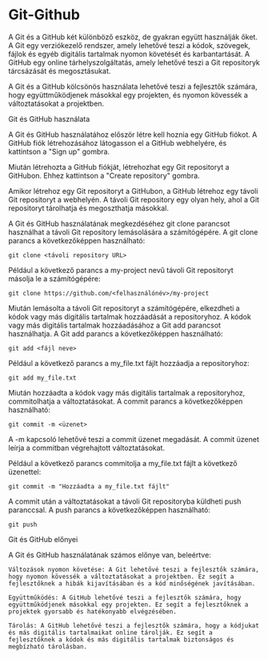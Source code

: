 # Git-Github


A Git és a GitHub két különböző eszköz, de gyakran együtt használják őket. A Git egy verziókezelő rendszer, amely lehetővé teszi a kódok, szövegek, fájlok és egyéb digitális tartalmak nyomon követését és karbantartását. A GitHub egy online tárhelyszolgáltatás, amely lehetővé teszi a Git repositoryk tárcsázását és megosztásukat.

A Git és a GitHub kölcsönös használata lehetővé teszi a fejlesztők számára, hogy együttműködjenek másokkal egy projekten, és nyomon kövessék a változtatásokat a projektben.

Git és GitHub használata

A Git és GitHub használatához először létre kell hoznia egy GitHub fiókot. A GitHub fiók létrehozásához látogasson el a GitHub webhelyére, és kattintson a "Sign up" gombra.

Miután létrehozta a GitHub fiókját, létrehozhat egy Git repositoryt a GitHubon. Ehhez kattintson a "Create repository" gombra.

Amikor létrehoz egy Git repositoryt a GitHubon, a GitHub létrehoz egy távoli Git repositoryt a webhelyén. A távoli Git repository egy olyan hely, ahol a Git repositoryt tárolhatja és megoszthatja másokkal.

A Git és GitHub használatának megkezdéséhez git clone parancsot használhat a távoli Git repository lemásolására a számítógépére. A git clone parancs a következőképpen használható:

    git clone <távoli repository URL>

Például a következő parancs a my-project nevű távoli Git repositoryt másolja le a számítógépére:

    git clone https://github.com/<felhasználónév>/my-project

Miután lemásolta a távoli Git repositoryt a számítógépére, elkezdheti a kódok vagy más digitális tartalmak hozzáadását a repositoryhoz. A kódok vagy más digitális tartalmak hozzáadásához a Git add parancsot használhatja. A Git add parancs a következőképpen használható:

    git add <fájl neve>

Például a következő parancs a my_file.txt fájlt hozzáadja a repositoryhoz:

    git add my_file.txt

Miután hozzáadta a kódok vagy más digitális tartalmak a repositoryhoz, commitolhatja a változtatásokat. A commit parancs a következőképpen használható:

    git commit -m <üzenet>

A -m kapcsoló lehetővé teszi a commit üzenet megadását. A commit üzenet leírja a commitban végrehajtott változtatásokat.

Például a következő parancs commitolja a my_file.txt fájlt a következő üzenettel:

    git commit -m "Hozzáadta a my_file.txt fájlt"

A commit után a változtatásokat a távoli Git repositoryba küldheti push paranccsal. A push parancs a következőképpen használható:

    git push


Git és GitHub előnyei

A Git és GitHub használatának számos előnye van, beleértve:

   
    Változások nyomon követése: A Git lehetővé teszi a fejlesztők számára, hogy nyomon kövessék a változtatásokat a projektben. Ez segít a fejlesztőknek a hibák kijavításában és a kód minőségének javításában.
    
    Együttműködés: A GitHub lehetővé teszi a fejlesztők számára, hogy együttműködjenek másokkal egy projekten. Ez segít a fejlesztőknek a projektek gyorsabb és hatékonyabb elvégzésében.
    
    Tárolás: A GitHub lehetővé teszi a fejlesztők számára, hogy a kódjukat és más digitális tartalmaikat online tárolják. Ez segít a fejlesztőknek a kódok és más digitális tartalmak biztonságos és megbízható tárolásban.
